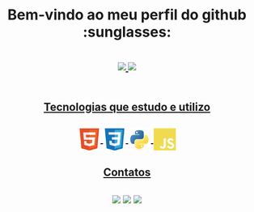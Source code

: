 <h1 align="Center">Bem-vindo ao meu perfil do github :sunglasses:<h1>
<h2>
<div align="center">
 <a href="https://github.com/caio9correa">
 <img height="150em" src="https://github-readme-stats.vercel.app/api?username=caio9correa&show_icons=true&theme=tokyonight&include_all_commits=true&count_private=true"/>
 <img height="150em" src="https://github-readme-stats.vercel.app/api/top-langs/?username=caio9correa&layout=compact&langs_count=7&theme=tokyonight"/>
</div>
<div style="display: inline_block" align="Center"><br>
 <h4 align="Center"> Tecnologias que estudo e utilizo <h4>
 <img align="center" alt="Caio-HTML" height="45" widht="55" src="https://raw.githubusercontent.com/devicons/devicon/master/icons/html5/html5-original.svg">
 <img align="center" alt="Caio-CSS" height="45" widht="55" src="https://raw.githubusercontent.com/devicons/devicon/master/icons/css3/css3-original.svg">
 <img align="center" alt="Caio-Python" height="45" widht="55" src="https://raw.githubusercontent.com/devicons/devicon/master/icons/python/python-original.svg">
 <img align="center" alt="Caio-JavaScript" height="45" widht="55" src="https://raw.githubusercontent.com/devicons/devicon/master/icons/javascript/javascript-plain.svg">

 
 </div>
  
<div align="Center">
 <h4 align="Center"> Contatos <h4>
 <a href="https://www.instagram.com/caio9correa/" target="_blank" rel="noopener noreferrer"><img src="https://img.shields.io/badge/-Instagram-%23E4405F?style=for-the-badge&logo=instagram&logoColor=white" target="_blank"></a>
 <a href = "mailto:caio9correa@gmail.com?" target="_blank" rel="noopener noreferrer"><img src="https://img.shields.io/badge/Gmail-D14836?style=for-the-badge&logo=gmail&logoColor=white" target="_blank"></a>
 <a href="https://www.linkedin.com/in/caio-correa-5488a5292" target="_blank" rel="noopener noreferrer"><img src="https://img.shields.io/badge/-LinkedIn-%230077B5?style=for-the-badge&logo=linkedin&logoColor=white" target="_blank"></a>   
</div>

